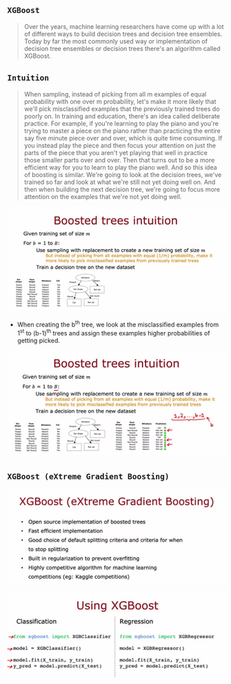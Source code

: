 ## `XGBoost`

> Over the years, machine learning researchers have come up with a lot of different ways to build decision trees and decision tree ensembles. Today by far the most commonly used way or implementation of decision tree ensembles or decision trees there's an algorithm called XGBoost.

## `Intuition`

> When sampling, instead of picking from all m examples of equal probability with one over m probability, let's make it more likely that we'll pick misclassified examples that the previously trained trees do poorly on. In training and education, there's an idea called deliberate practice. For example, if you're learning to play the piano and you're trying to master a piece on the piano rather than practicing the entire say five minute piece over and over, which is quite time consuming. If you instead play the piece and then focus your attention on just the parts of the piece that you aren't yet playing that well in practice those smaller parts over and over. Then that turns out to be a more efficient way for you to learn to play the piano well. And so this idea of boosting is similar. We're going to look at the decision trees, we've trained so far and look at what we're still not yet doing well on. And then when building the next decision tree, we're going to focus more attention on the examples that we're not yet doing well.

![Alt text](<ref img/8.png>)

- When creating the b<sup>th</sup> tree, we look at the misclassified examples from 1<sup>st</sup> to (b-1)<sup>th</sup> trees and assign these examples higher probabilities of getting picked.

![Alt text](<ref img/9.png>)

## `XGBoost (eXtreme Gradient Boosting)`

![Alt text](<ref img/10.png>)

![Alt text](<ref img/11.png>)